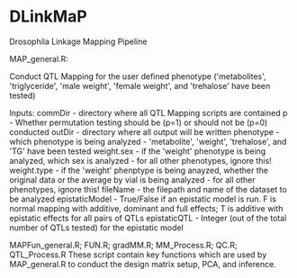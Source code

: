 # DLinkMaP
Drosophila Linkage Mapping Pipeline


MAP_general.R:

Conduct QTL Mapping for the user defined phenotype ('metabolites', 'triglyceride', 'male weight', 'female weight', and 'trehalose' have been tested)

Inputs:
commDir - directory where all QTL Mapping scripts are contained
p - Whether permutation testing should be (p=1) or should not be (p=0) conducted
outDir - directory where all output will be written
phenotype - which phenotype is being analyzed - 'metabolite', 'weight', 'trehalose', and 'TG' have been tested
weight.sex - if the 'weight' phenotype is being analyzed, which sex is analyzed - for all other phenotypes, ignore this!
weight.type - if the 'weight' phenptype is being anayzed, whether the original data or the average by vial is being analyzed - for all other phenotypes, ignore this!
fileName - the filepath and name of the dataset to be analyzed
epistaticModel - True/False if an epistatic model is run. F is normal mapping with additive, dominant and full effects; T is additive with epistatic effects for all pairs of QTLs
epistaticQTL - Integer (out of the total number of QTLs tested) for the epistatic model


MAPFun_general.R; FUN.R; gradMM.R; MM_Process.R; QC.R; QTL_Process.R
These script contain key functions which are used by MAP_general.R to conduct the design matrix setup, PCA, and inference.
